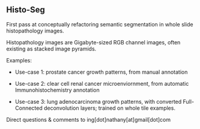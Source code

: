 ## Histo-Seg
First pass at conceptually refactoring semantic segmentation in whole slide histopathology images.

Histopathology images are Gigabyte-sized RGB channel images, often existing as stacked image pyramids.

Examples: 

* Use-case 1: prostate cancer growth patterns, from manual annotation

* Use-case 2: clear cell renal cancer microenviornment, from automatic Immunohistochemistry annotation

* Use-case 3: lung adenocarcinoma growth patterns, with converted Full-Connected deconvolution layers; trained on whole tile examples.

Direct questions & comments to ing[dot]nathany[at]gmail[dot]com

